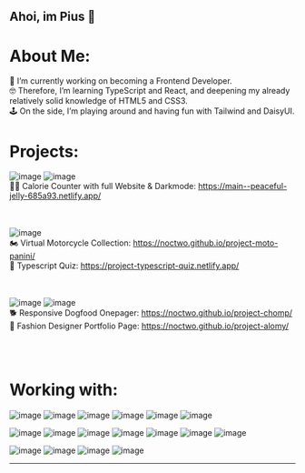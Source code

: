 ## Ahoi, im Pius 👋

# About Me:
🚀 I’m currently working on becoming a Frontend Developer.<br>
🤓 Therefore, I’m learning TypeScript and React, and deepening my already relatively solid knowledge of HTML5 and CSS3.<br>
🕹️ On the side, I’m playing around and having fun with Tailwind and DaisyUI.<br>

# Projects:


![image](https://img.shields.io/badge/React-20232A?style=for-the-badge&logo=react&logoColor=61DAFB) ![image](https://img.shields.io/badge/TypeScript-007ACC?style=for-the-badge&logo=typescript&logoColor=white)
<br>
🏋️‍♀️ Calorie Counter with full Website & Darkmode: https://main--peaceful-jelly-685a93.netlify.app/

<br><br>
![image](https://img.shields.io/badge/TypeScript-007ACC?style=for-the-badge&logo=typescript&logoColor=white)
<br>
🏍️ Virtual Motorcycle Collection: https://noctwo.github.io/project-moto-panini/
<br>
🧩 Typescript Quiz: https://project-typescript-quiz.netlify.app/

<br><br>
![image](https://img.shields.io/badge/HTML5-E34F26?style=for-the-badge&logo=html5&logoColor=white) ![image](https://img.shields.io/badge/CSS3-1572B6?style=for-the-badge&logo=css3&logoColor=white)
<br>
🐕 Responsive Dogfood Onepager: https://noctwo.github.io/project-chomp/
👗 Fashion Designer Portfolio Page: https://noctwo.github.io/project-alomy/


<br><br>
# Working with:
![image](https://img.shields.io/badge/HTML5-E34F26?style=for-the-badge&logo=html5&logoColor=white) ![image](https://img.shields.io/badge/CSS3-1572B6?style=for-the-badge&logo=css3&logoColor=white) ![image](https://img.shields.io/badge/Sass-CC6699?style=for-the-badge&logo=sass&logoColor=white) ![image](	https://img.shields.io/badge/JavaScript-323330?style=for-the-badge&logo=javascript&logoColor=F7DF1E) ![image](https://img.shields.io/badge/TypeScript-007ACC?style=for-the-badge&logo=typescript&logoColor=white) ![image](https://img.shields.io/badge/React-20232A?style=for-the-badge&logo=react&logoColor=61DAFB)

![image](https://img.shields.io/badge/Tailwind_CSS-38B2AC?style=for-the-badge&logo=tailwind-css&logoColor=white) ![image](https://img.shields.io/badge/daisyUI-1ad1a5?style=for-the-badge&logo=daisyui&logoColor=white) ![image](https://img.shields.io/badge/GIT-E44C30?style=for-the-badge&logo=git&logoColor=white) ![image](	https://img.shields.io/badge/GitHub-100000?style=for-the-badge&logo=github&logoColor=white) ![image](https://img.shields.io/badge/Netlify-00C7B7?style=for-the-badge&logo=netlify&logoColor=white) ![image](https://img.shields.io/badge/Vite-B73BFE?style=for-the-badge&logo=vite&logoColor=FFD62E) ![image](https://img.shields.io/badge/Postman-FF6C37?style=for-the-badge&logo=Postman&logoColor=white)

![image](https://img.shields.io/badge/Figma-F24E1E?style=for-the-badge&logo=figma&logoColor=white) ![image](https://img.shields.io/badge/Adobe%20Photoshop-31A8FF?style=for-the-badge&logo=Adobe%20Photoshop&logoColor=black) ![image](https://img.shields.io/badge/Adobe%20InDesign-FF3366?style=for-the-badge&logo=Adobe%20InDesign&logoColor=white) ![image](https://img.shields.io/badge/Adobe%20Illustrator-FF9A00?style=for-the-badge&logo=adobe%20illustrator&logoColor=white)

<hr>



